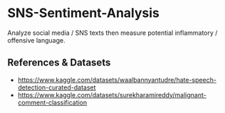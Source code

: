 # SNS-Sentiment-Analysis

Analyze social media / SNS texts then measure potential inflammatory / offensive language.

## References & Datasets

- https://www.kaggle.com/datasets/waalbannyantudre/hate-speech-detection-curated-dataset
- https://www.kaggle.com/datasets/surekharamireddy/malignant-comment-classification